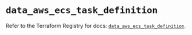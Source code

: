 # `data_aws_ecs_task_definition`

Refer to the Terraform Registry for docs: [`data_aws_ecs_task_definition`](https://registry.terraform.io/providers/hashicorp/aws/6.12.0/docs/data-sources/ecs_task_definition).
